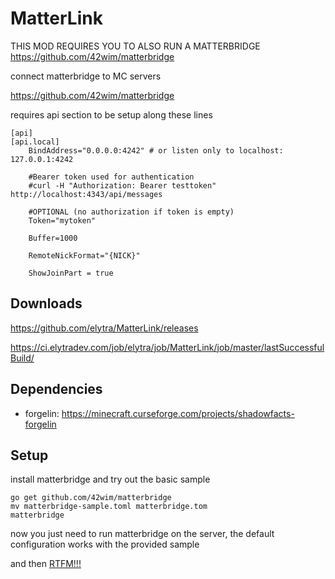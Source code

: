 # MatterLink

THIS MOD REQUIRES YOU TO ALSO RUN A MATTERBRIDGE 
https://github.com/42wim/matterbridge

connect matterbridge to MC servers

https://github.com/42wim/matterbridge

requires api section to be setup along these lines 

```
[api]
[api.local]
    BindAddress="0.0.0.0:4242" # or listen only to localhost: 127.0.0.1:4242

    #Bearer token used for authentication
    #curl -H "Authorization: Bearer testtoken" http://localhost:4343/api/messages
    
    #OPTIONAL (no authorization if token is empty)
    Token="mytoken"
    
    Buffer=1000
    
    RemoteNickFormat="{NICK}"
    
    ShowJoinPart = true
```

## Downloads

https://github.com/elytra/MatterLink/releases

https://ci.elytradev.com/job/elytra/job/MatterLink/job/master/lastSuccessfulBuild/

## Dependencies

- forgelin: https://minecraft.curseforge.com/projects/shadowfacts-forgelin

## Setup

install matterbridge and try out the basic sample

```
go get github.com/42wim/matterbridge
mv matterbridge-sample.toml matterbridge.tom
matterbridge
```

now you just need to run matterbridge on the server, the default configuration works with the provided sample

and then [RTFM!!!](https://github.com/42wim/matterbridge#configuration)